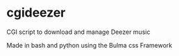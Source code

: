 # cgideezer
CGI script to download and manage Deezer music

Made in bash and python using the Bulma css Framework
